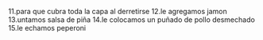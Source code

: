 11.para que cubra toda la capa al derretirse 
12.le agregamos jamon
13.untamos salsa de piña
14.le colocamos un puñado de pollo desmechado
15.le echamos peperoni
